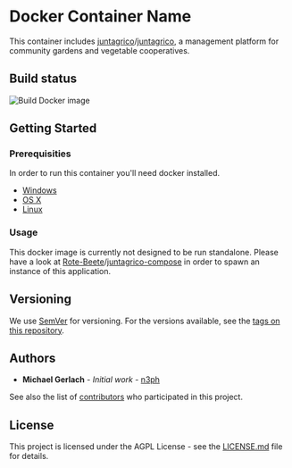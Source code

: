 # Docker Container Name

This container includes [juntagrico](https://github.com/juntagrico)/[juntagrico](https://github.com/juntagrico/juntagrico), a management platform for community gardens and vegetable cooperatives.

## Build status

![Build Docker image](https://github.com/Rote-Beete/juntagrico-docker/workflows/Build%20Docker%20image/badge.svg)

## Getting Started

### Prerequisities

In order to run this container you'll need docker installed.

* [Windows](https://docs.docker.com/windows/started)
* [OS X](https://docs.docker.com/mac/started/)
* [Linux](https://docs.docker.com/linux/started/)

### Usage

This docker image is currently not designed to be run standalone. Please have a look at [Rote-Beete](https://github.com/Rote-Beete)/[juntagrico-compose](https://github.com/Rote-Beete/juntagrico-compose) in order to spawn an instance of this application.

## Versioning

We use [SemVer](http://semver.org/) for versioning. For the versions available, see the
[tags on this repository](https://github.com/Rote-Beete/juntagrico-compose/tags).

## Authors

* **Michael Gerlach** - *Initial work* - [n3ph](https://github.com/n3ph)

See also the list of [contributors](https://github.com/Rote-Beete/juntagrico-compose/contributors) who
participated in this project.

## License

This project is licensed under the AGPL License - see the [LICENSE.md](LICENSE.md) file for details.
